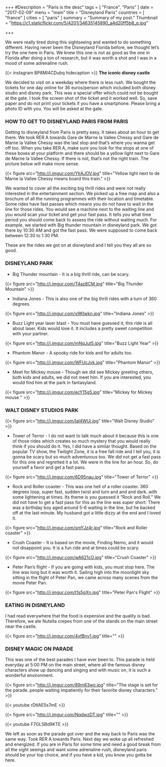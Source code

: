 +++
#Description = "Paris is the desc"
tags = [ "France", "Paris" ]
date = "2017-02-09"
menu = "main"
title = "Disneyland Paris"
countries = [ "france" ]
cities = [ "paris" ]
summary = "Summary of my post."
Thumbnail = "https://c1.staticflickr.com/5/4201/34635145890_a4d20ff5b8_q.jpg"

+++

We were really tired doing this sightseeing and wanted to do something different. Having never been the Disneyland Florida before, we thought let’s try the one here in Paris. We knew this one is not as good as the one in Florida after doing a ton of research, but it was worth a shot and I was in a mood of some adrenaline rush.

{{< instagram BP8MI4CDubq hidecaption >}}
**The iconic disney castle**

We decided to visit on a weekday where there is less rush. We bought the tickets for one day online for 36 euros/person which included both disney studio and disney park. This was a special offer which could not be bought at the gate. I took the screen shot of the ticket and it worked well. So, save paper and do not print your tickets if you have a smartphone. Please bring a photo ID with you. You will be asked at the gate.

### HOW TO GET TO DISNEYLAND PARIS FROM PARIS

Getting to disneyland from Paris is pretty easy. It takes about an hour to get there. We took RER A towards Gare de Marne la Vallee Chessy and Gare de Marne la Vallee Chessy was the last stop and that’s where you wanna get off too. When you take RER A, make sure you look for the stops at one of these boxes at your platform and there should be a yellow light next to Gare de Marne la Vallee Chessy. If there is not, that’s not the right train. The picture below will make more sense.

{{< figure src="http://i.imgur.com/YlrAJOV.jpg" title="Yellow light next to de Marne la Vallee Chessy means board this train." >}}

We wanted to cover all the exciting big thrill rides and were not really interested in the entertainment section. We picked up a free map and also a brochure of all the running programmes with their location and timetable. Some rides have fast passes which means you do not have to wait in the line for those rides. You would see a machine next to the waiting line and you would scan your ticket and get your fast pass. It tells you what time period you should come back to assess the ride without waiting much. For example, we started with Big thunder mountain in disneyland park. We got there by 10:30 AM and got the fast pass. We were supposed to come back between 12:30 to 1:30 PM.

These are the rides we got on at disneyland and I tell you they all are so good.

### DISNEYLAND PARK

* Big Thunder mountain - It is a big thrill ride, can be scary.

{{< figure src="http://i.imgur.com/T4az8CM.jpg" title="Big Thunder Mountain" >}}

* Indiana Jones - This is also one of the big thrill rides with a turn of 360 degrees.

{{< figure src="http://i.imgur.com/x9KIwkn.jpg" title="Indiana Jones" >}}

* Buzz Light year laser blast - You must have guessed it, this ride is all about laser. Kids would love it. It includes a pretty sweet competition with your partner.

{{< figure src="http://i.imgur.com/mNqJut5.jpg" title="Buzz Light Year" >}}

* Phantom Manor - A spooky ride for kids and for adults too.

{{< figure src="http://i.imgur.com/WFUcJvk.jpg" title="Phantom Manor" >}}

* Meet for Mickey mouse - Though we did see Mickey greeting others, both kids and adults, we did not meet him. If you are interested, you would find him at the park in fantasyland.

{{< figure src="http://i.imgur.com/ecY15g5.jpg" title="Mickey for Mickey mouse " >}}

### WALT DISNEY STUDIOS PARK

{{< figure src="http://i.imgur.com/Ial4WUi.jpg" title="Walt Disney Studio" >}}

* Tower of Terror - I do not want to talk much about it because this is one of those rides which creates so much mystery that you would really think if you should do it. Yes, I did have a similar thought. Based on the popular TV show, the Twilight Zone, it is a free fall ride and I tell you, it is gonna be scary but so much adventurous too. We did not get a fast pass for this one and regretted it a lot. We were in the line for an hour. So, do yourself a favor and get a fast pass.

{{< figure src="http://i.imgur.com/6D95nau.jpg" title="Tower of Terror" >}}

* Rock and Roller coaster - This was one hell of a roller coaster. 360 degrees loop, super fast, sudden twist and turn and and and dark..with some lightening at times. Its theme is you guessed it “Rock and Roll.” We did not have to get a fast pass for this as the line was super short. There was a birthday boy aged around 5-6 waiting in the line, but he backed off at the last minute. My husband got a little dizzy at the end and I loved it.

{{< figure src="http://i.imgur.com/smYJz4r.jpg" title="Rock and Roller coaster" >}}

* Crush Coaster - It is based on the movie, Finding Nemo, and it would not disappoint you. It is a fun ride and at times could be scary.

{{< figure src="http://i.imgur.com/wA621cO.jpg" title="Crush Coaster" >}}

* Peter Pan’s flight - If you are going with kids, you must stop here. The line was long but it was worth it. Sailing high into the moonlight sky sitting in the flight of Peter Pan, we came across many scenes from the movie Peter Pan.

{{< figure src="http://i.imgur.com/t1s5gXn.jpg" title="Peter Pan's Flight" >}}

### EATING IN DISNEYLAND

I had read everywhere that the food is expensive and the quality is bad. Therefore, we ate Nutella crepes from one of the stands on the main street near the castle.

{{< figure src="http://i.imgur.com/4xfBnv1.jpg" title="" >}}

### DISNEY MAGIC ON PARADE

This was one of the best parades I have ever been to. This parade is held everyday at 5:00 PM on the main street, where all the famous disney characters show up dancing and singing and with music on, it is such a wonderful environment.

{{< figure src="http://i.imgur.com/89m83wo.jpg" title="The stage is set for the parade..people waiting impatiently for their favorite disney characters." >}}


{{< youtube rDtIAE5s7mE >}}

{{< figure src="http://i.imgur.com/NqdwzDT.jpg" title="" >}}

{{< youtube F7GLSBd9KTE >}}


We left as soon as the parade got over and the way back to Paris was the same way. Took RER A towards Paris. Next day we woke up all refreshed and energized. If you are in Paris for some time and need a good break from all the sight seeings and want some adrenaline rush, disneyland paris should be your top choice, and if you have a kid, you know you gotta be here.
